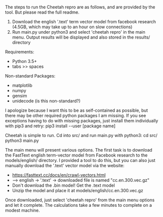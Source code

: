 The steps to run the Cheetah repro are as follows, and are provided by the tool. But please read 
the full readme.
1. Download the english '.text' term vector model from facebook research (4.5GB, which may take up to an hour on slow connections)
2. Run main.py under python3 and select 'cheetah repro' in the main menu. Output results will be displayed and also stored in the results/ directory

Requirements:
* Python 3.5+
* tabs >> spaces

Non-standard Packages:
* matplotlib
* numpy
* gensim
* unidecode (is this non-standard?)

I apologize because I want this to be as self-contained as possible, but there may be other required
python packages I am missing. If you see exceptions having to do with missing packages, just install
them individually with pip3 and retry:
	pip3 install --user [package name]

Cheetah is simple to run. Cd into src/ and run main.py with python3:
	cd src/
	python3 main.py

The main menu will present various options.
The first task is to download the FastText english term-vector model from Facebook research to the 
models/english/ directory. I provided a tool to do this, but you can also just manually download 
the '.text' vector model via the website:
* https://fasttext.cc/docs/en/crawl-vectors.html
* --> english -> '.text' -> downloaded file is named "cc.en.300.vec.gz"
* Don't download the .bin model! Get the .text model
* Unzip the model and place it at models/english/cc.en.300.vec.gz

Once downloaded, just select 'cheetah repro' from the main menu options and let it complete. The 
calculations take a few minutes to complete on a modest machine.


